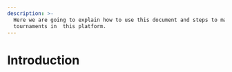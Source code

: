 ```yaml
---
description: >-
  Here we are going to explain how to use this document and steps to manage your
  tournaments in  this platform.
---
```


# Introduction

